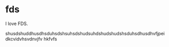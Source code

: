 # fds
I love FDS. 

shusdshuddhusdhsduhsdshsuhsdshudsuhdshudshudshsduhsdhusdhvfjpeidkcvidvhsvdnvjfv hkfvfs

